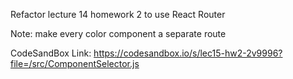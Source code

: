 Refactor lecture 14 homework 2 to use React Router

Note: make every color component a separate route

CodeSandBox Link: https://codesandbox.io/s/lec15-hw2-2v9996?file=/src/ComponentSelector.js